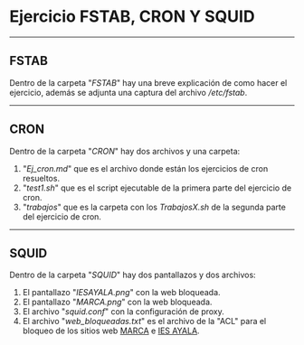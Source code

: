 # Ejercicio FSTAB, CRON Y SQUID

---

## FSTAB

Dentro de la carpeta "_FSTAB_" hay una breve explicación de como hacer el ejercicio, además se adjunta una captura del archivo _/etc/fstab_.

---

## CRON 

Dentro de la carpeta "_CRON_" hay dos archivos y una carpeta:

1. "_Ej_cron.md_" que es el archivo donde están los ejercicios de cron resueltos.
2. "_test1.sh_" que es el script ejecutable de la primera parte del ejercicio de cron.
3. "_trabajos_" que es la carpeta con los _TrabajosX.sh_ de la segunda parte del ejercicio de cron.

---

## SQUID

Dentro de la carpeta "_SQUID_" hay dos pantallazos y dos archivos:

1. El pantallazo "_IESAYALA.png_" con la web bloqueada.
2. El pantallazo "_MARCA.png_" con la web bloqueada.
3. El archivo "_squid.conf_" con la configuración de proxy.
4. El archivo "_web_bloqueadas.txt_" es el archivo de la "ACL" para el bloqueo de los sitios web [MARCA](https://www.marca.com) e [IES AYALA](https://iesayala.com). 
